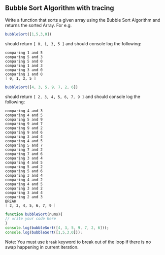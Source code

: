 ## Bubble Sort Algorithm with tracing
Write a function that sorts a given array using the Bubble Sort Algorithm and returns the sorted Array.
For e.g.
```js
bubbleSort([1,5,3,0])
```
should return `[ 0, 1, 3, 5 ]` and should console log the following:
```
comparing 1 and 5
comparing 5 and 3
comparing 5 and 0
comparing 1 and 3
comparing 3 and 0
comparing 1 and 0
[ 0, 1, 3, 5 ]
```
```js
bubbleSort([4, 3, 5, 9, 7, 2, 6])
```
should return `[ 2, 3, 4, 5, 6, 7, 9 ]` and should console log the following:
```
comparing 4 and 3
comparing 4 and 5
comparing 5 and 9
comparing 9 and 7
comparing 9 and 2
comparing 9 and 6
comparing 3 and 4
comparing 4 and 5
comparing 5 and 7
comparing 7 and 2
comparing 7 and 6
comparing 3 and 4
comparing 4 and 5
comparing 5 and 2
comparing 5 and 6
comparing 3 and 4
comparing 4 and 2
comparing 4 and 5
comparing 3 and 2
comparing 3 and 4
comparing 2 and 3
BREAK
[ 2, 3, 4, 5, 6, 7, 9 ]
```


```js
function bubbleSort(nums){
// write your code here
}
console.log(bubbleSort([4, 3, 5, 9, 7, 2, 6]));
console.log(bubbleSort([1,5,3,0]));

```
Note: You must use `break` keyword to break out of the loop if there is no swap happening in current iteration.
